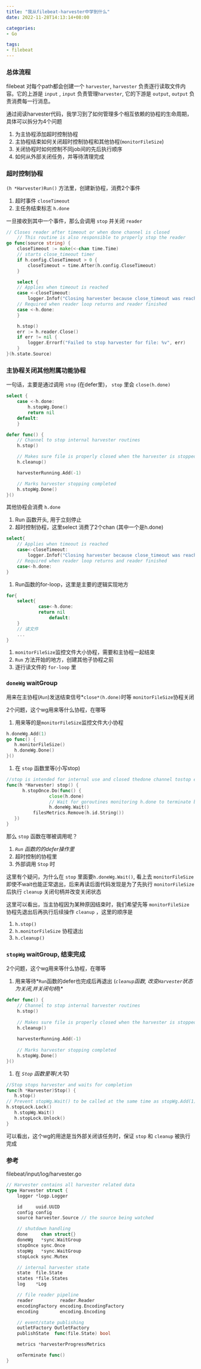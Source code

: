```yaml
---
title: "我从filebeat-harvester中学到什么"
date: 2022-11-28T14:13:14+08:00

categories:
- Go

tags:
- filebeat
---
```



### 总体流程

filebeat 对每个path都会创建一个 `harvester`,  `harvester` 负责逐行读取文件内容。它的上游是 `input` , `input` 负责管理`harvester`, 它的下游是 `output`, `output` 负责消费每一行消息。

通过阅读harvester代码，我学习到了如何管理多个相互依赖的协程的生命周期，具体可以拆分为4个问题

1. 为主协程添加超时控制协程
2. 主协程结束如何关闭超时控制协程和其他协程(`monitorFileSize`)
3. 关闭协程时如何控制不同job间的先后执行顺序
4. 如何从外部关闭任务，并等待清理完成

### 超时控制协程

`(h *Harvester)Run()` 方法里，创建新协程，消费2个事件

1. 超时事件 `closeTimeout`
2. 主任务结束标志 `h.done`

一旦接收到其中一个事件，那么会调用 `stop` 并关闭 `reader`

```go
// Closes reader after timeout or when done channel is closed
	// This routine is also responsible to properly stop the reader
go func(source string) {
    closeTimeout := make(<-chan time.Time)
    // starts close_timeout timer
    if h.config.CloseTimeout > 0 {
        closeTimeout = time.After(h.config.CloseTimeout)
    }

    select {
    // Applies when timeout is reached
    case <-closeTimeout:
        logger.Infof("Closing harvester because close_timeout was reached: %s", source)
    // Required when reader loop returns and reader finished
    case <-h.done:
    }

    h.stop()
    err := h.reader.Close()
    if err != nil {
        logger.Errorf("Failed to stop harvester for file: %v", err)
    }
}(h.state.Source)
```

### 主协程关闭其他附属功能协程

一句话，主要是通过调用 `stop` (在defer里)， `stop` 里会 `close(h.done)`

```go
select {
	case <-h.done:
		h.stopWg.Done()
		return nil
	default:
	}

defer func() {
	// Channel to stop internal harvester routines
	h.stop()

	// Makes sure file is properly closed when the harvester is stopped
	h.cleanup()

	harvesterRunning.Add(-1)

	// Marks harvester stopping completed
	h.stopWg.Done()
}()
```

其他协程会消费 `h.done`

1. Run 函数开头, 用于立刻停止
2. 超时控制协程，这里select 消费了2个chan (其中一个是h.done)

```go
select{
    // Applies when timeout is reached
    case<-closeTimeout:
        logger.Infof("Closing harvester because close_timeout was reached: %s", source)
    // Required when reader loop returns and reader finished
    case<-h.done:
}
```

1. Run函数的for-loop，这里是主要的逻辑实现地方

```go
for{
    select{
            case<-h.done:
            return nil
                default:
    }
    // 读文件
    ...
}
```

1. `monitorFileSize`监控文件大小协程，需要和主协程一起结束
1.  `Run` 方法开始的地方，创建其他子协程之前
1. 逐行读文件的 `for-loop` 里


### `doneWg` waitGroup

用来在主协程(*`Run`*)发送结束信号*`close*(h.done)`时等 `monitorFileSize`协程关闭

2个问题，这个wg用来等什么协程，在哪等

1. 用来等的是`monitorFileSize`监控文件大小协程

```go
h.doneWg.Add(1)
go func() {
   h.monitorFileSize()
   h.doneWg.Done()
}()
```

1. 在 `stop` 函数里等(小写stop)

```go
//stop is intended for internal use and closed thedone channel tostop execution
func(h *Harvester) stop() {
	  h.stopOnce.Do(func() {
				close(h.done)
				// Wait for goroutines monitoring h.done to terminate before closing source.
				h.doneWg.Wait()
	      filesMetrics.Remove(h.id.String())
   })
}

```

那么 `stop` 函数在哪被调用呢？

1. *`Run` 函数的的defer操作里*
2. 超时控制的协程里
3. 外部调用 `Stop` 时

这里有个疑问，为什么在 `stop` 里面要`h.doneWg.Wait()`, 看上去 `monitorFileSize` 即使不wait也能正常退出，后来再读后面代码发现是为了先执行 `monitorFileSize` 后执行 `cleanup` 关闭句柄并改变关闭状态

这里可以看出，当主协程因为某种原因结束时，我们希望先等 `monitorFileSize` 协程先退出后再执行后续操作 `cleanup` ，这里的顺序是

1. `h.stop()`
2. `h.monitorFileSize` 协程退出
3. `h.cleanup()`

### `stopWg` waitGroup, 结束完成

2个问题，这个wg用来等什么协程，在哪等

1. 用来等待*`Run`函数的defer也完成后再退出 (*`cleanup`函数, 改变`Harvester`状态为关闭,并关闭句柄*)*

```go
defer func() {
    // Channel to stop internal harvester routines
    h.stop()
    
    // Makes sure file is properly closed when the harvester is stopped
    h.cleanup()
    
    harvesterRunning.Add(-1)
    
    // Marks harvester stopping completed
    h.stopWg.Done()
}()

```

1. 在 *`Stop` 函数里等(大写)*

```go
//Stop stops harvester and waits for completion
func(h *Harvester)Stop() {
   h.stop()
// Prevent stopWg.Wait() to be called at the same time as stopWg.Add(1)
h.stopLock.Lock()
   h.stopWg.Wait()
   h.stopLock.Unlock()
}
```

可以看出，这个wg的用途是当外部关闭该任务时，保证 `stop` 和 `cleanup` 被执行完成

### 参考

filebeat/input/log/harvester.go
```go
// Harvester contains all harvester related data
type Harvester struct {
	logger *logp.Logger

	id     uuid.UUID
	config config
	source harvester.Source // the source being watched

	// shutdown handling
	done     chan struct{}
	doneWg   *sync.WaitGroup
	stopOnce sync.Once
	stopWg   *sync.WaitGroup
	stopLock sync.Mutex

	// internal harvester state
	state  file.State
	states *file.States
	log    *Log

	// file reader pipeline
	reader          reader.Reader
	encodingFactory encoding.EncodingFactory
	encoding        encoding.Encoding

	// event/state publishing
	outletFactory OutletFactory
	publishState  func(file.State) bool

	metrics *harvesterProgressMetrics

	onTerminate func()
}
```